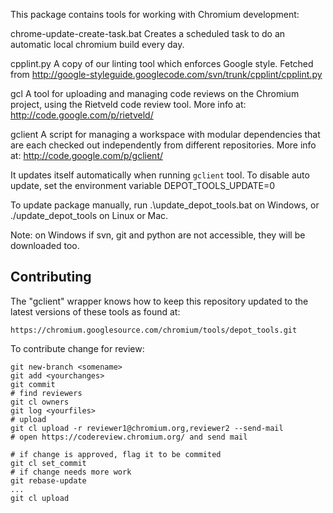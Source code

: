 This package contains tools for working with Chromium development:

  chrome-update-create-task.bat
    Creates a scheduled task to do an automatic local chromium build every day.

  cpplint.py
    A copy of our linting tool which enforces Google style. Fetched from
    http://google-styleguide.googlecode.com/svn/trunk/cpplint/cpplint.py

  gcl
    A tool for uploading and managing code reviews on the Chromium
    project, using the Rietveld code review tool.  More info at:
    http://code.google.com/p/rietveld/

  gclient
    A script for managing a workspace with modular dependencies that
    are each checked out independently from different repositories.
    More info at:
    http://code.google.com/p/gclient/

It updates itself automatically when running `gclient` tool. To disable
auto update, set the environment variable DEPOT_TOOLS_UPDATE=0

To update package manually, run .\update_depot_tools.bat on Windows,
or ./update_depot_tools on Linux or Mac.

Note: on Windows if svn, git and python are not accessible, they will be
downloaded too.


## Contributing

The "gclient" wrapper knows how to keep this repository updated to
the latest versions of these tools as found at:

    https://chromium.googlesource.com/chromium/tools/depot_tools.git

To contribute change for review:

    git new-branch <somename>
    git add <yourchanges>
    git commit
    # find reviewers
    git cl owners
    git log <yourfiles>
    # upload
    git cl upload -r reviewer1@chromium.org,reviewer2 --send-mail
    # open https://codereview.chromium.org/ and send mail

    # if change is approved, flag it to be commited
    git cl set_commit
    # if change needs more work
    git rebase-update
    ...
    git cl upload
